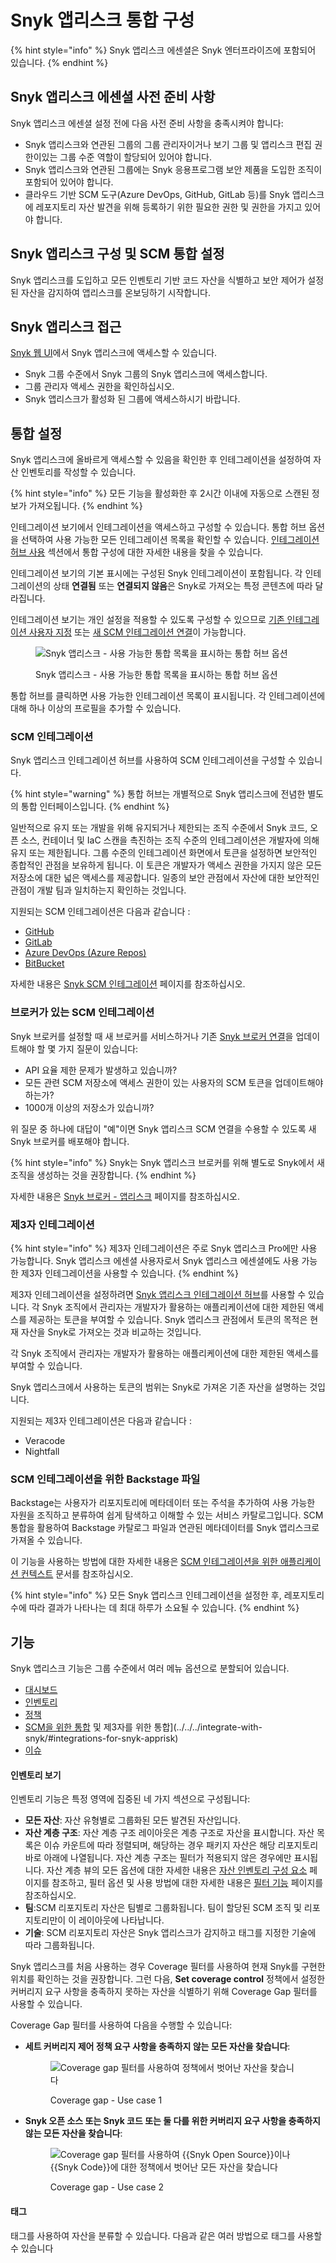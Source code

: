 # Snyk 앱리스크 통합 구성

{% hint style="info" %}
Snyk 앱리스크 에센셜은 Snyk 엔터프라이즈에 포함되어 있습니다.&#x20;
{% endhint %}

## Snyk 앱리스크 에센셜 사전 준비 사항

Snyk 앱리스크 에센셜 설정 전에 다음 사전 준비 사항을 충족시켜야 합니다:

- Snyk 앱리스크와 연관된 그룹의 그룹 관리자이거나 보기 그룹 및 앱리스크 편집 권한이있는 그룹 수준 역할이 할당되어 있어야 합니다.
- Snyk 앱리스크와 연관된 그룹에는 Snyk 응용프로그램 보안 제품을 도입한 조직이 포함되어 있어야 합니다.
- 클라우드 기반 SCM 도구(Azure DevOps, GitHub, GitLab 등)를 Snyk 앱리스크에 레포지토리 자산 발견을 위해 등록하기 위한 필요한 권한 및 권한을 가지고 있어야 합니다.

## Snyk 앱리스크 구성 및 SCM 통합 설정

Snyk 앱리스크를 도입하고 모든 인벤토리 기반 코드 자산을 식별하고 보안 제어가 설정된 자산을 감지하여 앱리스크를 온보딩하기 시작합니다.

## Snyk 앱리스크 접근

[Snyk 웹 UI](../../../getting-started/snyk-web-ui.md)에서 Snyk 앱리스크에 액세스할 수 있습니다.

- Snyk 그룹 수준에서 Snyk 그룹의 Snyk 앱리스크에 액세스합니다.
- 그룹 관리자 액세스 권한을 확인하십시오.
- Snyk 앱리스크가 활성화 된 그룹에 액세스하시기 바랍니다.

## 통합 설정 <a href="#setup-integrations" id="setup-integrations"></a>

Snyk 앱리스크에 올바르게 액세스할 수 있음을 확인한 후 인테그레이션을 설정하여 자산 인벤토리를 작성할 수 있습니다.

{% hint style="info" %}
모든 기능을 활성화한 후 2시간 이내에 자동으로 스캔된 정보가 가져오됩니다.&#x20;
{% endhint %}

인테그레이션 보기에서 인테그레이션을 액세스하고 구성할 수 있습니다. 통합 허브 옵션을 선택하여 사용 가능한 모든 인테그레이션 목록을 확인할 수 있습니다. [인테그레이션 허브 사용](../../../scm-ide-and-ci-cd-integrations/snyk-scm-integrations/#using-the-integration-hub) 섹션에서 통합 구성에 대한 자세한 내용을 찾을 수 있습니다.

인테그레이션 보기의 기본 표시에는 구성된 Snyk 인테그레이션이 포함됩니다. 각 인테그레이션의 상태 **연결됨** 또는 **연결되지 않음**은 Snyk로 가져오는 특정 콘텐츠에 따라 달라집니다.

인테그레이션 보기는 개인 설정을 적용할 수 있도록 구성할 수 있으므로 [기존 인테그레이션 사용자 지정](../../../getting-started/snyk-web-ui.md#edit-an-integration) 또는 [새 SCM 인테그레이션 연결](../../../scm-ide-and-ci-cd-integrations/snyk-scm-integrations/#snyk-apprisk-integrations-ecosystem)이 가능합니다.

<figure><img src="../../../.gitbook/assets/image (357) (1).png" alt="Snyk 앱리스크 - 사용 가능한 통합 목록을 표시하는 통합 허브 옵션"><figcaption><p>Snyk 앱리스크 - 사용 가능한 통합 목록을 표시하는 통합 허브 옵션</p></figcaption></figure>

통합 허브를 클릭하면 사용 가능한 인테그레이션 목록이 표시됩니다. 각 인테그레이션에 대해 하나 이상의 프로필을 추가할 수 있습니다.&#x20;

### SCM 인테그레이션

Snyk 앱리스크 인테그레이션 허브를 사용하여 SCM 인테그레이션을 구성할 수 있습니다.&#x20;

{% hint style="warning" %}
통합 허브는 개별적으로 Snyk 앱리스크에 전념한 별도의 통합 인터페이스입니다.
{% endhint %}

일반적으로 유지 또는 개발을 위해 유지되거나 제한되는 조직 수준에서 Snyk 코드, 오픈 소스, 컨테이너 및 IaC 스캔을 촉진하는 조직 수준의 인테그레이션은 개발자에 의해 유지 또는 제한됩니다. 그룹 수준의 인테그레이션 화면에서 토큰을 설정하면 보안적인 종합적인 관점을 보유하게 됩니다. 이 토큰은 개발자가 액세스 권한을 가지지 않은 모든 저장소에 대한 넓은 액세스를 제공합니다. 일종의 보안 관점에서 자산에 대한 보안적인 관점이 개발 팀과 일치하는지 확인하는 것입니다.

지원되는 SCM 인테그레이션은 다음과 같습니다 :

- [GitHub](../../../scm-ide-and-ci-cd-integrations/snyk-scm-integrations/github.md#group-level-snyk-apprisk-integrations)
- [GitLab](../../../scm-ide-and-ci-cd-integrations/snyk-scm-integrations/gitlab.md#group-level-snyk-apprisk-integrations)
- [Azure DevOps (Azure Repos)](../../../scm-ide-and-ci-cd-integrations/snyk-scm-integrations/azure-repositories-tfs.md#group-level-snyk-apprisk-integrations)
- [BitBucket](../../../scm-ide-and-ci-cd-integrations/snyk-scm-integrations/bitbucket-cloud.md#group-level-snyk-apprisk-integrations)

자세한 내용은 [Snyk SCM 인테그레이션](../../../scm-ide-and-ci-cd-integrations/snyk-scm-integrations/#snyk-apprisk-integrations-ecosystem) 페이지를 참조하십시오.

### 브로커가 있는 SCM 인테그레이션 <a href="#brokered-scm-integration" id="brokered-scm-integration"></a>

Snyk 브로커를 설정할 때 새 브로커를 서비스하거나 기존 [Snyk 브로커 연결](https://docs.snyk.io/enterprise-setup/snyk-broker)을 업데이트해야 할 몇 가지 질문이 있습니다:

- API 요율 제한 문제가 발생하고 있습니까?
- 모든 관련 SCM 저장소에 액세스 권한이 있는 사용자의 SCM 토큰을 업데이트해야 하는가?
- 1000개 이상의 저장소가 있습니까?

위 질문 중 하나에 대답이 "예"이면 Snyk 앱리스크 SCM 연결을 수용할 수 있도록 새 Snyk 브로커를 배포해야 합니다.&#x20;

{% hint style="info" %}
Snyk는 Snyk 앱리스크 브로커를 위해 별도로 Snyk에서 새 조직을 생성하는 것을 권장합니다.
{% endhint %}

자세한 내용은 [Snyk 브로커 - 앱리스크](../../../enterprise-setup/snyk-broker/snyk-broker-apprisk.md) 페이지를 참조하십시오.

### 제3자 인테그레이션

{% hint style="info" %}
제3자 인테그레이션은 주로 Snyk 앱리스크 Pro에만 사용 가능합니다. Snyk 앱리스크 에센셜 사용자로서 Snyk 앱리스크 에센셜에도 사용 가능한 제3자 인테그레이션을 사용할 수 있습니다.
{% endhint %}

제3자 인테그레이션을 설정하려면 [Snyk 앱리스크 인테그레이션 허브](../../../getting-started/snyk-web-ui.md#manage-integrations-for-asset-discovery-asset-coverage-and-issues-from-third-party-vendors)를 사용할 수 있습니다. 
각 Snyk 조직에서 관리자는 개발자가 활용하는 애플리케이션에 대한 제한된 액세스를 제공하는 토큰을 부여할 수 있습니다.
Snyk 앱리스크 관점에서 토큰의 목적은 현재 자산을 Snyk로 가져오는 것과 비교하는 것입니다.

각 Snyk 조직에서 관리자는 개발자가 활용하는 애플리케이션에 대한 제한된 액세스를 부여할 수 있습니다.

Snyk 앱리스크에서 사용하는 토큰의 범위는 Snyk로 가져온 기존 자산을 설명하는 것입니다.

지원되는 제3자 인테그레이션은 다음과 같습니다 :

- Veracode
- Nightfall

### SCM 인테그레이션을 위한 Backstage 파일

Backstage는 사용자가 리포지토리에 메타데이터 또는 주석을 추가하여 사용 가능한 자원을 조직하고 분류하여 쉽게 탐색하고 이해할 수 있는 서비스 카탈로그입니다. SCM 통합을 활용하여 Backstage 카탈로그 파일과 연관된 메타데이터를 Snyk 앱리스크로 가져올 수 있습니다.

이 기능을 사용하는 방법에 대한 자세한 내용은 [SCM 인테그레이션을 위한 애플리케이션 컨텍스트](../../../scm-ide-and-ci-cd-integrations/snyk-scm-integrations/application-context-for-scm-integrations/) 문서를 참조하십시오.

{% hint style="info" %}
모든 Snyk 앱리스크 인테그레이션을 설정한 후, 레포지토리 수에 따라 결과가 나타나는 데 최대 하루가 소요될 수 있습니다.
{% endhint %}

## 기능

Snyk 앱리스크 기능은 그룹 수준에서 여러 메뉴 옵션으로 분할되어 있습니다.&#x20;

- [대시보드](../../../getting-started/snyk-web-ui.md#view-the-assets-dashboard)
- [인벤토리](../../../manage-assets/)
- [정책](../../../manage-risk/policies/assets-policies/)
- [SCM을 위한 통합](../../../scm-ide-and-ci-cd-integrations/snyk-scm-integrations/#group-level-snyk-apprisk-scm-integrations) 및 제3자를 위한 통합](../../../integrate-with-snyk/#integrations-for-snyk-apprisk)
- [이슈](../../../manage-risk/prioritize-issues-for-fixing/)

#### 인벤토리 보기

인벤토리 기능은 특정 영역에 집중된 네 가지 섹션으로 구성됩니다:

- **모든 자산**: 자산 유형별로 그룹화된 모든 발견된 자산입니다.
- **자산 계층 구조**: 자산 계층 구조 레이아웃은 계층 구조로 자산을 표시합니다. 자산 목록은 이슈 카운트에 따라 정렬되며, 해당하는 경우 패키지 자산은 해당 리포지토리 바로 아래에 나열됩니다. 자산 계층 구조는 필터가 적용되지 않은 경우에만 표시됩니다. 자산 계층 뷰의 모든 옵션에 대한 자세한 내용은 [자산 인벤토리 구성 요소](../../../manage-assets/assets-inventory-components.md) 페이지를 참조하고, 필터 옵션 및 사용 방법에 대한 자세한 내용은 [필터 기능](../../../manage-assets/assets-inventory-features.md#filters-capabilities) 페이지를 참조하십시오.
- **팀**:SCM 리포지토리 자산은 팀별로 그룹화됩니다. 팀이 할당된 SCM 조직 및 리포지토리만이 이 레이아웃에 나타납니다.
- **기술**: SCM 리포지토리 자산은 Snyk 앱리스크가 감지하고 태그를 지정한 기술에 따라 그룹화됩니다.

Snyk 앱리스크를 처음 사용하는 경우 Coverage 필터를 사용하여 현재 Snyk를 구현한 위치를 확인하는 것을 권장합니다. 그런 다음, **Set coverage control** 정책에서 설정한 커버리지 요구 사항을 충족하지 못하는 자산을 식별하기 위해 Coverage Gap 필터를 사용할 수 있습니다.

Coverage Gap 필터를 사용하여 다음을 수행할 수 있습니다:

- **세트 커버리지 제어 정책 요구 사항을 충족하지 않는 모든 자산을 찾습니다**:

    <figure><img src="../../../.gitbook/assets/image (1) (10).png" alt="Coverage gap 필터를 사용하여 정책에서 벗어난 자산을 찾습니다"><figcaption><p>Coverage gap - Use case 1</p></figcaption></figure>
- **Snyk 오픈 소스 또는 Snyk 코드 또는 둘 다를 위한 커버리지 요구 사항을 충족하지 않는 모든 자산을 찾습니다**:

    <figure><img src="../../../.gitbook/assets/image (1) (10) (1).png" alt="Coverage gap 필터를 사용하여 {{Snyk Open Source}}이나 {{Snyk Code}}에 대한 정책에서 벗어난 모든 자산을 찾습니다"><figcaption><p>Coverage gap - Use case 2</p></figcaption></figure>

#### 태그 <a href="#hardbreak-tags" id="hardbreak-tags"></a>

태그를 사용하여 자산을 분류할 수 있습니다. 다음과 같은 여러 방법으로 태그를 사용할 수 있습니다